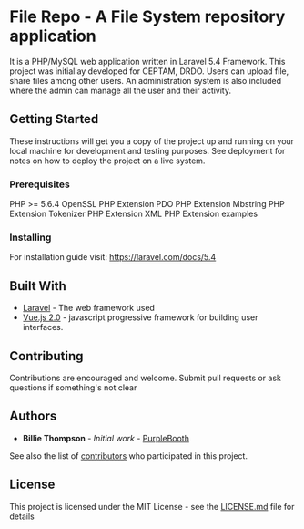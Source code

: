 # File Repo - A File System repository application

It is a PHP/MySQL web application written in Laravel 5.4 Framework.
This project was initiallay developed for CEPTAM, DRDO.
Users can upload file, share files among other users.
An administration system is also included where the admin can manage all the user and their activity.

## Getting Started

These instructions will get you a copy of the project up and running on your local machine for development and testing purposes. See deployment for notes on how to deploy the project on a live system.

### Prerequisites

PHP >= 5.6.4
OpenSSL PHP Extension
PDO PHP Extension
Mbstring PHP Extension
Tokenizer PHP Extension
XML PHP Extension examples



### Installing

For installation guide visit: https://laravel.com/docs/5.4



## Built With

* [Laravel](https://laravel.com/docs/5.4) - The web framework used
* [Vue.js 2.0](https://vuejs.org/v2/guide/) - javascript progressive framework for building user interfaces. 

## Contributing

Contributions are encouraged and welcome. Submit pull requests or ask questions if something's not clear


## Authors

* **Billie Thompson** - *Initial work* - [PurpleBooth](https://github.com/PurpleBooth)

See also the list of [contributors](https://github.com/your/project/contributors) who participated in this project.

## License

This project is licensed under the MIT License - see the [LICENSE.md](LICENSE.md) file for details

